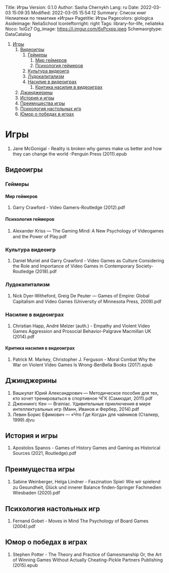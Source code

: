 Title: Игры
Version: 0.1.0
Author: Sasha Chernykh
Lang: ru
Date: 2022-03-03 15:09:35
Modified: 2022-03-05 15:54:12
Summary: Список книг Нелиатеки по тематике «Игры»
Pagetitle: Игры
Pagecolors: giologica
Asideimage: NeliaSchool
Iconleftorright: right
Tags: library-for-life, neliateka
Noco: 1xiGz7
Og_image: https://i.imgur.com/6xPcxpp.jpeg
Schemaorgtype: DataCatalog

<!-- MarkdownTOC -->

1. [Игры](#Игры)
	1. [Видеоигры](#Видеоигры)
		1. [Геймеры](#Геймеры)
			1. [Мир геймеров](#Мир-геймеров)
			1. [Психология геймеров](#Психология-геймеров)
		1. [Культура видеоигр](#Культура-видеоигр)
		1. [Лудокапитализм](#Лудокапитализм)
		1. [Насилие в видеоиграх](#Насилие-в-видеоиграх)
			1. [Критика насилия в видеоиграх](#Критика-насилия-в-видеоиграх)
	1. [Джинджерины](#Джинджерины)
	1. [История и игры](#История-и-игры)
	1. [Преимущества игры](#Преимущества-игры)
	1. [Психология настольных игр](#Психология-настольных-игр)
	1. [Юмор о победах в играх](#Юмор-о-победах-в-играх)

<!-- /MarkdownTOC -->

<a id="Игры"></a>
# Игры

1. Jane McGonigal - Reality is broken why games make us better and how they can change the world -Penguin Press (2011).epub

<a id="Видеоигры"></a>
## Видеоигры

<a id="Геймеры"></a>
### Геймеры

<a id="Мир-геймеров"></a>
#### Мир геймеров

1. Garry Crawford - Video Gamers-Routledge (2012).pdf

<a id="Психология-геймеров"></a>
#### Психология геймеров

1. Alexander Kriss — The Gaming Mind꞉ A New Psychology of Videogames and the Power of Play.pdf

<a id="Культура-видеоигр"></a>
### Культура видеоигр

1. Daniel Muriel and Garry Crawford - Video Games as Culture Considering the Role and Importance of Video Games in Contemporary Society-Routledge (2018).pdf

<a id="Лудокапитализм"></a>
### Лудокапитализм

1. Nick Dyer-Witheford, Greig De Peuter — Games of Empire꞉ Global Capitalism and Video Games (University of Minnesota Press, 2009).pdf

<a id="Насилие-в-видеоиграх"></a>
### Насилие в видеоиграх

1. Christian Happ, André Melzer (auth.) - Empathy and Violent Video Games Aggression and Prosocial Behavior-Palgrave Macmillan UK (2014).pdf

<a id="Критика-насилия-в-видеоиграх"></a>
#### Критика насилия в видеоиграх

1. Patrick M. Markey, Christopher J. Ferguson - Moral Combat Why the War on Violent Video Games Is Wrong-BenBella Books (2017).epub

<a id="Джинджерины"></a>
## Джинджерины

1. Вашкулат Юрий Александрович — Методическое пособие для тех, кто хочет тренироваться в спортивное ЧГК (Самиздат, 2011).pdf
1. Дженнингс Кен — Brainiac. Удивительные приключения в мире интеллектуальных игр (Манн, Иванов и Фербер, 2014).pdf
1. Левин Борис Ефимович — «Что Где Когда» для чайников (Сталкер, 1999).djvu

<a id="История-и-игры"></a>
## История и игры

1. Apostolos Spanos - Games of History Games and Gaming as Historical Sources (2021, Routledge).pdf

<a id="Преимущества-игры"></a>
## Преимущества игры

1. Sabine Weinberger, Helga Lindner - Faszination Spiel꞉ Wie wir spielend zu Gesundheit, Glück und innerer Balance finden-Springer Fachmedien Wiesbaden (2020).pdf

<a id="Психология-настольных-игр"></a>
## Психология настольных игр

1. Fernand Gobet - Moves in Mind The Psychology of Board Games (2004).pdf

<a id="Юмор-о-победах-в-играх"></a>
## Юмор о победах в играх

1. Stephen Potter - The Theory and Practice of Gamesmanship Or, the Art of Winning Games Without Actually Cheating-Pickle Partners Publishing (2015).epub
